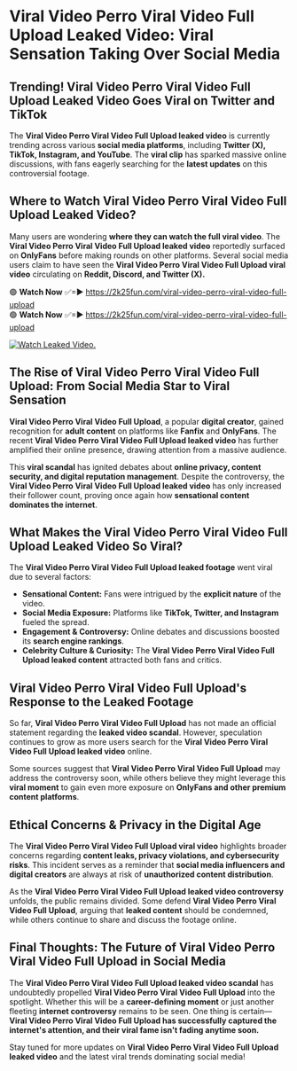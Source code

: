 # Viral Video Perro Viral Video Full Upload Leaked Video: Viral Sensation Taking Over Social Media

## **Trending! Viral Video Perro Viral Video Full Upload Leaked Video Goes Viral on Twitter and TikTok**
The **Viral Video Perro Viral Video Full Upload leaked video** is currently trending across various **social media platforms**, including **Twitter (X), TikTok, Instagram, and YouTube**. The **viral clip** has sparked massive online discussions, with fans eagerly searching for the **latest updates** on this controversial footage.

## **Where to Watch Viral Video Perro Viral Video Full Upload Leaked Video?**
Many users are wondering **where they can watch the full viral video**. The **Viral Video Perro Viral Video Full Upload leaked video** reportedly surfaced on **OnlyFans** before making rounds on other platforms. Several social media users claim to have seen the **Viral Video Perro Viral Video Full Upload viral video** circulating on **Reddit, Discord, and Twitter (X).**

🟢 **Watch Now** ✅=► https://2k25fun.com/viral-video-perro-viral-video-full-upload  
🟢 **Watch Now** ✅=► https://2k25fun.com/viral-video-perro-viral-video-full-upload  

[![Watch Leaked Video.](https://miro.medium.com/v2/resize:fit:828/format:webp/1*cilzJN44JGOrTw9NJCrNHA.gif "Watch Leaked Video")](https://2k25fun.com/viral-video-perro-viral-video-full-upload)

## **The Rise of Viral Video Perro Viral Video Full Upload: From Social Media Star to Viral Sensation**
**Viral Video Perro Viral Video Full Upload**, a popular **digital creator**, gained recognition for **adult content** on platforms like **Fanfix** and **OnlyFans**. The recent **Viral Video Perro Viral Video Full Upload leaked video** has further amplified their online presence, drawing attention from a massive audience.

This **viral scandal** has ignited debates about **online privacy, content security, and digital reputation management**. Despite the controversy, the **Viral Video Perro Viral Video Full Upload leaked video** has only increased their follower count, proving once again how **sensational content dominates the internet**.

## **What Makes the Viral Video Perro Viral Video Full Upload Leaked Video So Viral?**
The **Viral Video Perro Viral Video Full Upload leaked footage** went viral due to several factors:
- **Sensational Content:** Fans were intrigued by the **explicit nature** of the video.
- **Social Media Exposure:** Platforms like **TikTok, Twitter, and Instagram** fueled the spread.
- **Engagement & Controversy:** Online debates and discussions boosted its **search engine rankings**.
- **Celebrity Culture & Curiosity:** The **Viral Video Perro Viral Video Full Upload leaked content** attracted both fans and critics.

## **Viral Video Perro Viral Video Full Upload's Response to the Leaked Footage**
So far, **Viral Video Perro Viral Video Full Upload** has not made an official statement regarding the **leaked video scandal**. However, speculation continues to grow as more users search for the **Viral Video Perro Viral Video Full Upload leaked video** online.

Some sources suggest that **Viral Video Perro Viral Video Full Upload** may address the controversy soon, while others believe they might leverage this **viral moment** to gain even more exposure on **OnlyFans and other premium content platforms**.

## **Ethical Concerns & Privacy in the Digital Age**
The **Viral Video Perro Viral Video Full Upload viral video** highlights broader concerns regarding **content leaks, privacy violations, and cybersecurity risks**. This incident serves as a reminder that **social media influencers and digital creators** are always at risk of **unauthorized content distribution**.

As the **Viral Video Perro Viral Video Full Upload leaked video controversy** unfolds, the public remains divided. Some defend **Viral Video Perro Viral Video Full Upload**, arguing that **leaked content** should be condemned, while others continue to share and discuss the footage online.

## **Final Thoughts: The Future of Viral Video Perro Viral Video Full Upload in Social Media**
The **Viral Video Perro Viral Video Full Upload leaked video scandal** has undoubtedly propelled **Viral Video Perro Viral Video Full Upload** into the spotlight. Whether this will be a **career-defining moment** or just another fleeting **internet controversy** remains to be seen. One thing is certain—**Viral Video Perro Viral Video Full Upload has successfully captured the internet's attention, and their viral fame isn't fading anytime soon.**

Stay tuned for more updates on **Viral Video Perro Viral Video Full Upload leaked video** and the latest viral trends dominating social media!